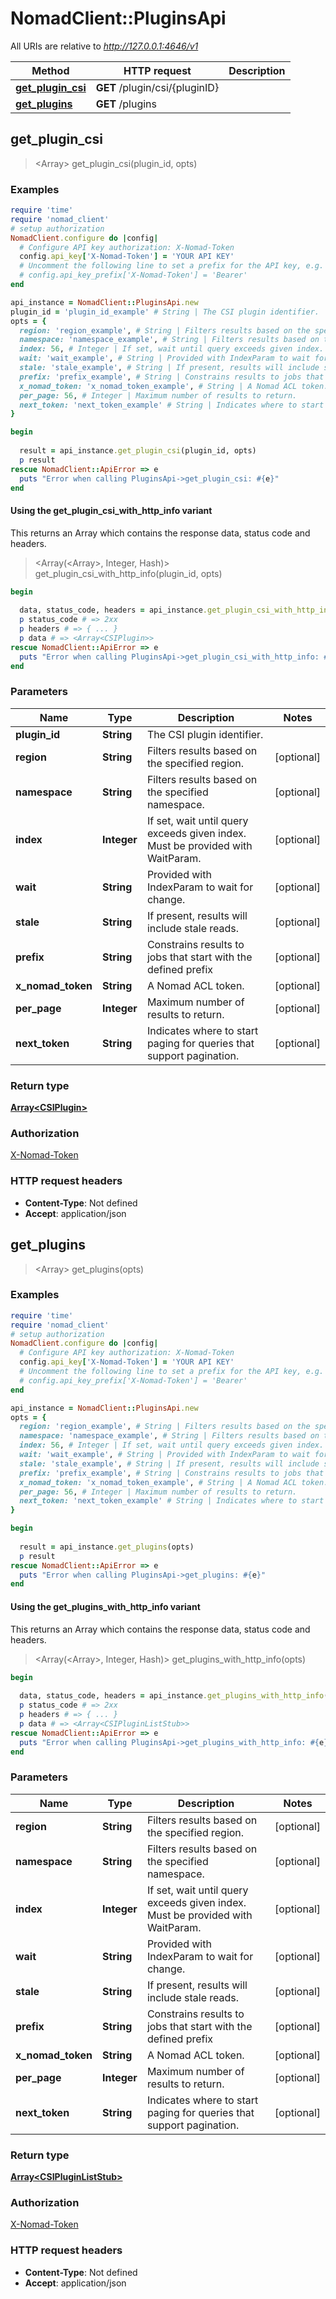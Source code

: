 # NomadClient::PluginsApi

All URIs are relative to *http://127.0.0.1:4646/v1*

| Method | HTTP request | Description |
| ------ | ------------ | ----------- |
| [**get_plugin_csi**](PluginsApi.md#get_plugin_csi) | **GET** /plugin/csi/{pluginID} |  |
| [**get_plugins**](PluginsApi.md#get_plugins) | **GET** /plugins |  |


## get_plugin_csi

> <Array<CSIPlugin>> get_plugin_csi(plugin_id, opts)



### Examples

```ruby
require 'time'
require 'nomad_client'
# setup authorization
NomadClient.configure do |config|
  # Configure API key authorization: X-Nomad-Token
  config.api_key['X-Nomad-Token'] = 'YOUR API KEY'
  # Uncomment the following line to set a prefix for the API key, e.g. 'Bearer' (defaults to nil)
  # config.api_key_prefix['X-Nomad-Token'] = 'Bearer'
end

api_instance = NomadClient::PluginsApi.new
plugin_id = 'plugin_id_example' # String | The CSI plugin identifier.
opts = {
  region: 'region_example', # String | Filters results based on the specified region.
  namespace: 'namespace_example', # String | Filters results based on the specified namespace.
  index: 56, # Integer | If set, wait until query exceeds given index. Must be provided with WaitParam.
  wait: 'wait_example', # String | Provided with IndexParam to wait for change.
  stale: 'stale_example', # String | If present, results will include stale reads.
  prefix: 'prefix_example', # String | Constrains results to jobs that start with the defined prefix
  x_nomad_token: 'x_nomad_token_example', # String | A Nomad ACL token.
  per_page: 56, # Integer | Maximum number of results to return.
  next_token: 'next_token_example' # String | Indicates where to start paging for queries that support pagination.
}

begin
  
  result = api_instance.get_plugin_csi(plugin_id, opts)
  p result
rescue NomadClient::ApiError => e
  puts "Error when calling PluginsApi->get_plugin_csi: #{e}"
end
```

#### Using the get_plugin_csi_with_http_info variant

This returns an Array which contains the response data, status code and headers.

> <Array(<Array<CSIPlugin>>, Integer, Hash)> get_plugin_csi_with_http_info(plugin_id, opts)

```ruby
begin
  
  data, status_code, headers = api_instance.get_plugin_csi_with_http_info(plugin_id, opts)
  p status_code # => 2xx
  p headers # => { ... }
  p data # => <Array<CSIPlugin>>
rescue NomadClient::ApiError => e
  puts "Error when calling PluginsApi->get_plugin_csi_with_http_info: #{e}"
end
```

### Parameters

| Name | Type | Description | Notes |
| ---- | ---- | ----------- | ----- |
| **plugin_id** | **String** | The CSI plugin identifier. |  |
| **region** | **String** | Filters results based on the specified region. | [optional] |
| **namespace** | **String** | Filters results based on the specified namespace. | [optional] |
| **index** | **Integer** | If set, wait until query exceeds given index. Must be provided with WaitParam. | [optional] |
| **wait** | **String** | Provided with IndexParam to wait for change. | [optional] |
| **stale** | **String** | If present, results will include stale reads. | [optional] |
| **prefix** | **String** | Constrains results to jobs that start with the defined prefix | [optional] |
| **x_nomad_token** | **String** | A Nomad ACL token. | [optional] |
| **per_page** | **Integer** | Maximum number of results to return. | [optional] |
| **next_token** | **String** | Indicates where to start paging for queries that support pagination. | [optional] |

### Return type

[**Array&lt;CSIPlugin&gt;**](CSIPlugin.md)

### Authorization

[X-Nomad-Token](../README.md#X-Nomad-Token)

### HTTP request headers

- **Content-Type**: Not defined
- **Accept**: application/json


## get_plugins

> <Array<CSIPluginListStub>> get_plugins(opts)



### Examples

```ruby
require 'time'
require 'nomad_client'
# setup authorization
NomadClient.configure do |config|
  # Configure API key authorization: X-Nomad-Token
  config.api_key['X-Nomad-Token'] = 'YOUR API KEY'
  # Uncomment the following line to set a prefix for the API key, e.g. 'Bearer' (defaults to nil)
  # config.api_key_prefix['X-Nomad-Token'] = 'Bearer'
end

api_instance = NomadClient::PluginsApi.new
opts = {
  region: 'region_example', # String | Filters results based on the specified region.
  namespace: 'namespace_example', # String | Filters results based on the specified namespace.
  index: 56, # Integer | If set, wait until query exceeds given index. Must be provided with WaitParam.
  wait: 'wait_example', # String | Provided with IndexParam to wait for change.
  stale: 'stale_example', # String | If present, results will include stale reads.
  prefix: 'prefix_example', # String | Constrains results to jobs that start with the defined prefix
  x_nomad_token: 'x_nomad_token_example', # String | A Nomad ACL token.
  per_page: 56, # Integer | Maximum number of results to return.
  next_token: 'next_token_example' # String | Indicates where to start paging for queries that support pagination.
}

begin
  
  result = api_instance.get_plugins(opts)
  p result
rescue NomadClient::ApiError => e
  puts "Error when calling PluginsApi->get_plugins: #{e}"
end
```

#### Using the get_plugins_with_http_info variant

This returns an Array which contains the response data, status code and headers.

> <Array(<Array<CSIPluginListStub>>, Integer, Hash)> get_plugins_with_http_info(opts)

```ruby
begin
  
  data, status_code, headers = api_instance.get_plugins_with_http_info(opts)
  p status_code # => 2xx
  p headers # => { ... }
  p data # => <Array<CSIPluginListStub>>
rescue NomadClient::ApiError => e
  puts "Error when calling PluginsApi->get_plugins_with_http_info: #{e}"
end
```

### Parameters

| Name | Type | Description | Notes |
| ---- | ---- | ----------- | ----- |
| **region** | **String** | Filters results based on the specified region. | [optional] |
| **namespace** | **String** | Filters results based on the specified namespace. | [optional] |
| **index** | **Integer** | If set, wait until query exceeds given index. Must be provided with WaitParam. | [optional] |
| **wait** | **String** | Provided with IndexParam to wait for change. | [optional] |
| **stale** | **String** | If present, results will include stale reads. | [optional] |
| **prefix** | **String** | Constrains results to jobs that start with the defined prefix | [optional] |
| **x_nomad_token** | **String** | A Nomad ACL token. | [optional] |
| **per_page** | **Integer** | Maximum number of results to return. | [optional] |
| **next_token** | **String** | Indicates where to start paging for queries that support pagination. | [optional] |

### Return type

[**Array&lt;CSIPluginListStub&gt;**](CSIPluginListStub.md)

### Authorization

[X-Nomad-Token](../README.md#X-Nomad-Token)

### HTTP request headers

- **Content-Type**: Not defined
- **Accept**: application/json

